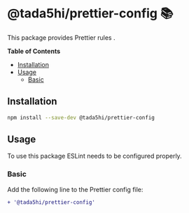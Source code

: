 # @tada5hi/prettier-config 📚
This package provides Prettier rules .

**Table of Contents**

- [Installation](#installation)
- [Usage](#usage)
    - [Basic](#basic)

## Installation

```bash
npm install --save-dev @tada5hi/prettier-config
```

## Usage

To use this package ESLint needs to be configured properly.

### Basic

Add the following line to the Prettier config file:

```diff
+ '@tada5hi/prettier-config'
```
